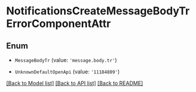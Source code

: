 # NotificationsCreateMessageBodyTrErrorComponentAttr


## Enum

* `MessageBodyTr` (value: `'message.body.tr'`)

* `UnknownDefaultOpenApi` (value: `'11184809'`)

[[Back to Model list]](../README.md#documentation-for-models) [[Back to API list]](../README.md#documentation-for-api-endpoints) [[Back to README]](../README.md)
